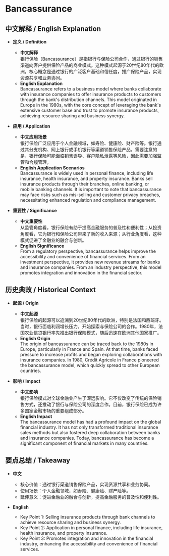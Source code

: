 # Bancassurance

## 中文解释 / English Explanation

* **定义 / Definition**  
  - **中文解释**  
    银行保险（Bancassurance）是指银行与保险公司合作，通过银行的销售渠道向客户提供保险产品的商业模式。这种模式起源于20世纪80年代的欧洲，核心概念是通过银行的广泛客户基础和信任度，推广保险产品，实现资源共享和业务协同。  
  - **English Explanation**  
    Bancassurance refers to a business model where banks collaborate with insurance companies to offer insurance products to customers through the bank's distribution channels. This model originated in Europe in the 1980s, with the core concept of leveraging the bank's extensive customer base and trust to promote insurance products, achieving resource sharing and business synergy.

* **应用 / Application**  
  - **中文应用场景**  
    银行保险广泛应用于个人金融领域，如寿险、健康险、财产险等。银行通过其分支机构、网上银行或手机银行等渠道销售保险产品。需要注意的是，银行保险可能面临销售误导、客户隐私泄露等风险，因此需要加强监管和合规管理。  
  - **English Application Scenarios**  
    Bancassurance is widely used in personal finance, including life insurance, health insurance, and property insurance. Banks sell insurance products through their branches, online banking, or mobile banking channels. It is important to note that bancassurance may face risks such as mis-selling and customer privacy breaches, necessitating enhanced regulation and compliance management.

* **重要性 / Significance**  
  - **中文重要性**  
    从监管角度看，银行保险有助于提高金融服务的普及性和便利性；从投资角度看，它为银行和保险公司带来了新的收入来源；从行业角度看，这种模式促进了金融业的融合与创新。  
  - **English Significance**  
    From a regulatory perspective, bancassurance helps improve the accessibility and convenience of financial services. From an investment perspective, it provides new revenue streams for banks and insurance companies. From an industry perspective, this model promotes integration and innovation in the financial sector.

## 历史典故 / Historical Context

* **起源 / Origin**  
  - **中文起源**  
    银行保险的起源可以追溯到20世纪80年代的欧洲，特别是法国和西班牙。当时，银行面临利润增长压力，开始探索与保险公司的合作。1980年，法国农业信贷银行率先推出银行保险模式，随后迅速在欧洲其他国家推广。  
  - **English Origin**  
    The origin of bancassurance can be traced back to the 1980s in Europe, particularly in France and Spain. At that time, banks faced pressure to increase profits and began exploring collaborations with insurance companies. In 1980, Crédit Agricole in France pioneered the bancassurance model, which quickly spread to other European countries.

* **影响 / Impact**  
  - **中文影响**  
    银行保险模式对全球金融业产生了深远影响。它不仅改变了传统的保险销售方式，还推动了银行与保险公司的深度合作。目前，银行保险已成为许多国家金融市场的重要组成部分。  
  - **English Impact**  
    The bancassurance model has had a profound impact on the global financial industry. It has not only transformed traditional insurance sales methods but also fostered deep collaboration between banks and insurance companies. Today, bancassurance has become a significant component of financial markets in many countries.

## 要点总结 / Takeaway

* **中文**  
  - 核心价值：通过银行渠道销售保险产品，实现资源共享和业务协同。  
  - 使用场景：个人金融领域，如寿险、健康险、财产险等。  
  - 延伸意义：促进金融业的融合与创新，提高金融服务的普及性和便利性。  

* **English**  
  - Key Point 1: Selling insurance products through bank channels to achieve resource sharing and business synergy.  
  - Key Point 2: Application in personal finance, including life insurance, health insurance, and property insurance.  
  - Key Point 3: Promotes integration and innovation in the financial industry, enhancing the accessibility and convenience of financial services.